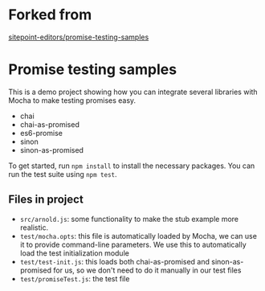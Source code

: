 # Forked from

[sitepoint-editors/promise-testing-samples](sitepoint-editors/promise-testing-samples)

# Promise testing samples

This is a demo project showing how you can integrate several libraries with Mocha to make testing promises easy.

- chai
- chai-as-promised
- es6-promise
- sinon
- sinon-as-promised

To get started, run `npm install` to install the necessary packages. You can run the test suite using `npm test`.

## Files in project

- `src/arnold.js`: some functionality to make the stub example more realistic.
- `test/mocha.opts`: this file is automatically loaded by Mocha, we can use it to provide command-line parameters. We use this to automatically load the test initialization module
- `test/test-init.js`: this loads both chai-as-promised and sinon-as-promised for us, so we don't need to do it manually in our test files
- `test/promiseTest.js`: the test file

